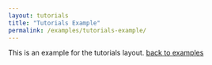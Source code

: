 ```yaml
---
layout: tutorials
title: "Tutorials Example"
permalink: /examples/tutorials-example/
---
```

This is an example for the tutorials layout.
[back to examples](https://ecksteind.github.io/examples/)
